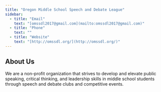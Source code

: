 ```yaml
---
title: "Oregon Middle School Speech and Debate League"
sidebar:
  - title: "Email"
    text: "[omssdl2017@gmail.com](mailto:omssdl2017@gmail.com)"
  - title: "Phone"
    text: ""
  - title: "Website"
    text: "[http://omssdl.org/](http://omssdl.org/)"
---
```


## About Us

We are a non-profit organization that strives to develop and elevate public speaking, critical thinking, and leadership skills in middle school students through speech and debate clubs and competitive events.
